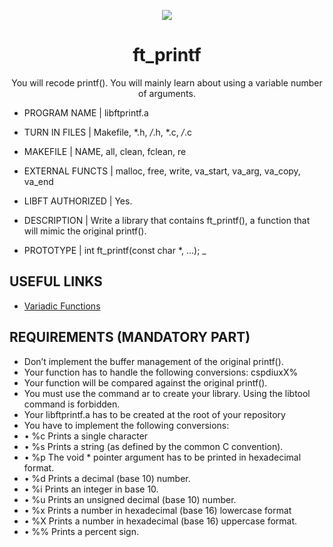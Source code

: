 <p align="center">
<img src="./gnl-logo.png" />
</p>
<h1 align="center">ft_printf</h1>
<p align="center">You will recode printf(). You will mainly learn about using a variable number of arguments.</p>

- PROGRAM NAME |
libftprintf.a

- TURN IN FILES |
Makefile, *.h, */*.h, *.c, */*.c

- MAKEFILE |
NAME, all, clean, fclean, re

- EXTERNAL FUNCTS |
malloc, free, write,
va_start, va_arg, va_copy, va_end

- LIBFT AUTHORIZED |
Yes.

- DESCRIPTION |
Write a library that contains ft_printf(), a function that will mimic the original printf().

- PROTOTYPE |
int ft_printf(const char *, ...);
_

<h2>USEFUL LINKS</h2>
<ul>
<li><a href="https://github.com/fegastal/42SP_ft_printf_contents/blob/main/variadic_functions.pdf">Variadic Functions</a></li>
</ul>

<h2>REQUIREMENTS (MANDATORY PART)</h2>
<ul>
<li>Don’t implement the buffer management of the original printf().</li>
<li>Your function has to handle the following conversions: cspdiuxX%</li>
<li>Your function will be compared against the original printf().</li>
<li>You must use the command ar to create your library. Using the libtool command is forbidden.</li>
<li>Your libftprintf.a has to be created at the root of your repository</li>
<li>You have to implement the following conversions:</li>
<li>• %c Prints a single character</li>
<li>• %s Prints a string (as defined by the common C convention).</li>
<li>• %p The void * pointer argument has to be printed in hexadecimal format.</li>
<li>• %d Prints a decimal (base 10) number.</li>
<li>• %i Prints an integer in base 10.</li>
<li>• %u Prints an unsigned decimal (base 10) number.</li>
<li>• %x Prints a number in hexadecimal (base 16) lowercase format</li>
<li>• %X Prints a number in hexadecimal (base 16) uppercase format.</li>
<li>• %% Prints a percent sign.</li>
</ul>
